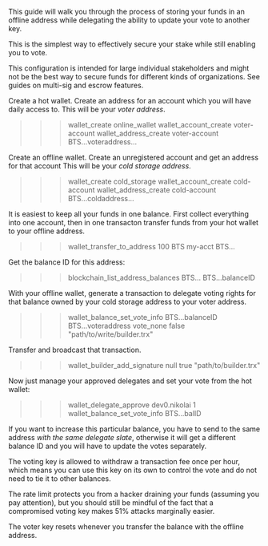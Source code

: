 This guide will walk you through the process of storing your funds in an offline
address while delegating the ability to update your vote to another key.

This is the simplest way to effectively secure your stake while still enabling you to vote.

This configuration is intended for large individual stakeholders and might not be the best
way to secure funds for different kinds of organizations. See guides on multi-sig and escrow
features.

Create a hot wallet. Create an address for an account which you will have daily access to.
This will be your *voter address*.

>>> wallet_create online_wallet
>>> wallet_account_create voter-account
>>> wallet_address_create voter-account
BTS...voteraddress...


Create an offline wallet. Create an unregistered account and get an address for that account
This will be your *cold storage address*.

>>> wallet_create cold_storage
>>> wallet_account_create cold-account
>>> wallet_address_create cold-account
BTS...coldaddress...

It is easiest to keep all your funds in one balance. First collect everything into one account, then
in one transacton transfer funds from your hot wallet to your offline address.

>>> wallet_transfer_to_address 100 BTS my-acct BTS...

Get the balance ID for this address:

>>> blockchain_list_address_balances BTS...
BTS...balanceID

With your offline wallet, generate a transaction to delegate voting rights for that balance
owned by your cold storage address to your voter address.

>>> wallet_balance_set_vote_info BTS...balanceID BTS...voteraddress vote_none false "path/to/write/builder.trx"

Transfer and broadcast that transaction.

>>> wallet_builder_add_signature null true "path/to/builder.trx"


Now just manage your approved delegates and set your vote from the hot wallet:
>>> wallet_delegate_approve dev0.nikolai 1
>>> wallet_balance_set_vote_info BTS...balID


If you want to increase this particular balance, you have to send to the same address *with the same delegate slate*, otherwise
it will get a different balance ID and you will have to update the votes separately.


The voting key is allowed to withdraw a transaction fee once per hour, which means you can
use this key on its own to control the vote and do not need to tie it to other balances.


The rate limit protects you from a hacker draining your funds (assuming you pay attention),
but you should still be mindful of the fact that a compromised voting key makes 51% attacks marginally easier.


The voter key resets whenever you transfer the balance with the offline address.
